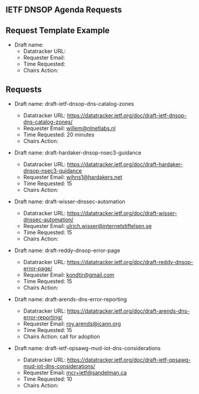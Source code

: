 
## IETF DNSOP Agenda Requests

## Request Template Example

*   Draft name:
    - Datatracker URL:
    - Requester Email:
    - Time Requested:
    - Chairs Action:

## Requests

*   Draft name: draft-ietf-dnsop-dns-catalog-zones
    - Datatracker URL: https://datatracker.ietf.org/doc/draft-ietf-dnsop-dns-catalog-zones/
    - Requester Email: willem@nlnetlabs.nl
    - Time Requested: 20 minutes
    - Chairs Action:

*   Draft name: draft-hardaker-dnsop-nsec3-guidance
    - Datatracker URL: https://datatracker.ietf.org/doc/draft-hardaker-dnsop-nsec3-guidance
    - Requester Email: wjhns1@hardakers.net
    - Time Requested: 15
    - Chairs Action:

*   Draft name: draft-wisser-dnssec-automation
    - Datatracker URL: https://datatracker.ietf.org/doc/draft-wisser-dnssec-automation/
    - Requester Email: ulrich.wisser@internetstiftelsen.se
    - Time Requested: 15
    - Chairs Action:


*   Draft name: draft-reddy-dnsop-error-page
    - Datatracker URL: https://datatracker.ietf.org/doc/draft-reddy-dnsop-error-page/
    - Requester Email: kondtir@gmail.com
    - Time Requested: 15 
    - Chairs Action:

*   Draft name: draft-arends-dns-error-reporting
    - Datatracker URL: https://datatracker.ietf.org/doc/draft-arends-dns-error-reporting/
    - Requester Email: roy.arends@icann.org
    - Time Requested: 15 
    - Chairs Action: call for adoption


*   Draft name: draft-ietf-opsawg-mud-iot-dns-considerations
    - Datatracker URL: https://datatracker.ietf.org/doc/draft-ietf-opsawg-mud-iot-dns-considerations/
    - Requester Email: mcr+ietf@sandelman.ca
    - Time Requested: 10
    - Chairs Action:

